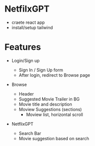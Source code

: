 # NetfilxGPT
- craete react app
- install/setup tailwind


# Features

- Login/Sign up
  - Sign In / Sign Up form
  - After login, redirect to Browse page
 
- Browse
  - Header
  - Suggested Movie Trailer in BG
  - Movie title and description
  - Moview Suggestions (sections)
    - Moview list, horizontal scroll
- NetflixGPT
  - Search Bar
  - Movie suggestion based on search